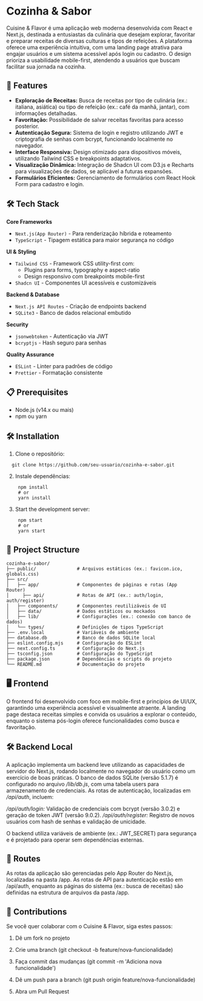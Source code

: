 # Cozinha & Sabor

Cuisine & Flavor é uma aplicação web moderna desenvolvida com React e Next.js, destinada a entusiastas da culinária que desejam explorar, favoritar e preparar receitas de diversas culturas e tipos de refeições. A plataforma oferece uma experiência intuitiva, com uma landing page atrativa para engajar usuários e um sistema acessível após login ou cadastro. O design prioriza a usabilidade mobile-first, atendendo a usuários que buscam facilitar sua jornada na cozinha. 

## 🚀 Features

- **Exploração de Receitas:** Busca de receitas por tipo de culinária (ex.: italiana, asiática) ou tipo de refeição (ex.: café da manhã, jantar), com informações detalhadas.
- **Favoritação:** Possibilidade de salvar receitas favoritas para acesso posterior.
- **Autenticação Segura:** Sistema de login e registro utilizando JWT e criptografia de senhas com bcrypt, funcionando localmente no navegador.
- **Interface Responsiva:** Design otimizado para dispositivos móveis, utilizando Tailwind CSS e breakpoints adaptativos.
- **Visualização Dinâmica:** Integração de Shadcn UI com D3.js e Recharts para visualizações de dados, se aplicável a futuras expansões.
- **Formulários Eficientes:** Gerenciamento de formulários com React Hook Form para cadastro e login.

## 🛠️ Tech Stack
**Core Frameworks**

- `Next.js(App Router)` - Para renderização híbrida e roteamento
- `TypeScript` - Tipagem estática para maior segurança no código

**UI & Styling**
- `Tailwind CSS` - Framework CSS utility-first com:
  - Plugins para forms, typography e aspect-ratio
  - Design responsivo com breakpoints mobile-first
- `Shadcn UI` - Componentes UI acessíveis e customizáveis

**Backend & Database**
- `Next.js API Routes` - Criação de endpoints backend
- `SQLite3` - Banco de dados relacional embutido

**Security**
- `jsonwebtoken` - Autenticação via JWT
- `bcryptjs` - Hash seguro para senhas

**Quality Assurance**
- `ESLint` - Linter para padrões de código
- `Prettier` - Formatação consistente

## 📋 Prerequisites

- Node.js (v14.x ou mais)
- npm ou yarn

## 🛠️ Installation

1. Clone o repositório:
  ```
    git clone https://github.com/seu-usuario/cozinha-e-sabor.git
  ```
2. Instale dependências:
   ```
    npm install
    # or
    yarn install
   ```
   
3. Start the development server:
   ```
    npm start
    # or
    yarn start
   ```

## 📁 Project Structure

```
cozinha-e-sabor/
├── public/               # Arquivos estáticos (ex.: favicon.ico, globals.css)
├── src/
│   ├── app/              # Componentes de páginas e rotas (App Router)
│     ├── api/            # Rotas de API (ex.: auth/login, auth/register)
│   ├── components/       # Componentes reutilizáveis de UI
│   ├── data/             # Dados estáticos ou mockados
│   ├── lib/              # Configurações (ex.: conexão com banco de dados)
│   └── types/            # Definições de tipos TypeScript
├── .env.local            # Variáveis de ambiente
├── database.db           # Banco de dados SQLite local
├── eslint.config.mjs     # Configuração do ESLint
├── next.config.ts        # Configuração do Next.js
├── tsconfig.json         # Configuração do TypeScript
├── package.json          # Dependências e scripts do projeto
└── README.md             # Documentação do projeto
```

## 🖥️ Frontend

  O frontend foi desenvolvido com foco em mobile-first e princípios de UI/UX, garantindo uma experiência acessível e visualmente atraente. A landing page destaca receitas simples e convida os usuários a explorar o conteúdo, enquanto o sistema pós-login oferece funcionalidades como busca e favoritação.

## 🛠️ Backend Local

  A aplicação implementa um backend leve utilizando as capacidades de servidor do Next.js, rodando localmente no navegador do usuário como um exercício de boas práticas. O banco de dados SQLite (versão 5.1.7) é configurado no arquivo _/lib/db.js_, com uma tabela users para armazenamento de credenciais. As rotas de autenticação, localizadas em _/api/auth_, incluem:

  _/api/auth/login:_ Validação de credenciais com bcrypt (versão 3.0.2) e geração de token JWT (versão 9.0.2).
  _/api/auth/register:_ Registro de novos usuários com hash de senhas e validação de unicidade.

  O backend utiliza variáveis de ambiente (ex.: JWT_SECRET) para segurança e é projetado para operar sem dependências externas.

## 🧩 Routes

  As rotas da aplicação são gerenciadas pelo App Router do Next.js, localizadas na pasta /app. As rotas de API para autenticação estão em /api/auth, enquanto as páginas do sistema (ex.: busca de receitas) são definidas na estrutura de arquivos da pasta /app.

## 👐 Contributions

Se você quer colaborar com o Cuisine & Flavor, siga estes passos:

  1. Dê um fork no projeto

  2. Crie uma branch (git checkout -b feature/nova-funcionalidade)

  3. Faça commit das mudanças (git commit -m 'Adiciona nova funcionalidade')

  4. Dê um push para a branch (git push origin feature/nova-funcionalidade)

  5. Abra um Pull Request
